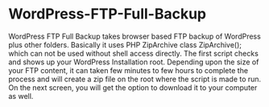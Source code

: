 WordPress-FTP-Full-Backup
=========================

WordPress FTP Full Backup takes browser based FTP backup of WordPress plus other folders. Basically it uses PHP ZipArchive class ZipArchive(); which can not be used without shell access directly. The first script checks and shows up your WordPress Installation root. Depending upon the size of your FTP content, it can taken few minutes to few hours to complete the process and will create a zip file on the root where the script is made to run. On the next screen, you will get the option to download it to your computer as well.